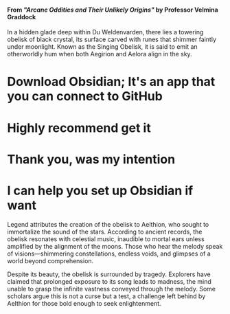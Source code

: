 #### From _"Arcane Oddities and Their Unlikely Origins"_ by Professor Velmina Graddock

In a hidden glade deep within Du Weldenvarden, there lies a towering obelisk of black crystal, its surface carved with runes that shimmer faintly under moonlight. Known as the Singing Obelisk, it is said to emit an otherworldly hum when both Aegirion and Aelora align in the sky.
# Download Obsidian; It's an app that you can connect to GitHub
# Highly recommend get it
# Thank you, was my intention
# I can help you set up Obsidian if want
Legend attributes the creation of the obelisk to Aelthion, who sought to immortalize the sound of the stars. According to ancient records, the obelisk resonates with celestial music, inaudible to mortal ears unless amplified by the alignment of the moons. Those who hear the melody speak of visions—shimmering constellations, endless voids, and glimpses of a world beyond comprehension.

Despite its beauty, the obelisk is surrounded by tragedy. Explorers have claimed that prolonged exposure to its song leads to madness, the mind unable to grasp the infinite vastness conveyed through the melody. Some scholars argue this is not a curse but a test, a challenge left behind by Aelthion for those bold enough to seek enlightenment.